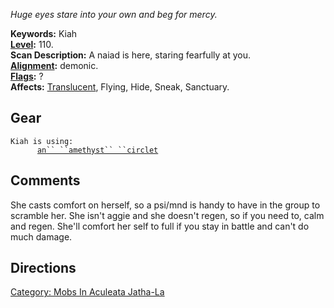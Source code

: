*Huge eyes stare into your own and beg for mercy.*

**Keywords:** Kiah  
**[Level](Level "wikilink"):** 110.  
**Scan Description:** A naiad is here, staring fearfully at you.  
**[Alignment](Alignment "wikilink"):** demonic.  
**[Flags](:Category:_Mob_Types "wikilink"):** ?  
**Affects:** [Translucent](Translucent_Flag "wikilink"), Flying, Hide,
Sneak, Sanctuary.  

## Gear

`Kiah is using:`  
<worn on head>`      `[`an`` ``amethyst`` ``circlet`](Amethyst_Circlet "wikilink")

## Comments

She casts comfort on herself, so a psi/mnd is handy to have in the group
to scramble her. She isn't aggie and she doesn't regen, so if you need
to, calm and regen. She'll comfort her self to full if you stay in
battle and can't do much damage.

## Directions

[Category: Mobs In Aculeata
Jatha-La](Category:_Mobs_In_Aculeata_Jatha-La "wikilink")
